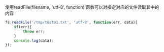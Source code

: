 
使用readFile(filename, 'utf-8', function) 函数可以对指定对应的文件读取其中的内容

```javascript
fs.readFile('/tmp/test01.txt', 'utf-8', function(err, data){
    if(err){
        throw err;
    }
    console.log(data);
});
```
